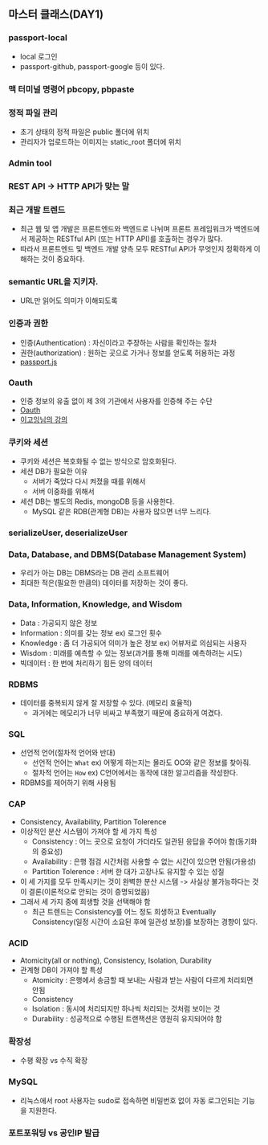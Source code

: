 ## 마스터 클래스(DAY1)

### passport-local
- local 로그인
- passport-github, passport-google 등이 있다.

### 맥 터미널 명령어 pbcopy, pbpaste

### 정적 파일 관리
- 초기 상태의 정적 파일은 public 폴더에 위치
- 관리자가 업로드하는 이미지는 static_root 폴더에 위치

### Admin tool

### REST API -> HTTP API가 맞는 말

### 최근 개발 트렌드
- 최근 웹 및 앱 개발은 프론트엔드와 백엔드로 나뉘며 프론트 프레임워크가 백엔드에서 제공하는 RESTful API (또는 HTTP API)를 호출하는 경우가 많다.
- 따라서 프론트엔드 및 백엔드 개발 양측 모두 RESTful API가 무엇인지 정확하게 이해하는 것이 중요하다.

### semantic URL을 지키자.
- URL만 읽어도 의미가 이해되도록

### 인증과 권한
- 인증(Authentication) : 자신이라고 주장하는 사람을 확인하는 절차
- 권한(authorization) : 원하는 곳으로 가거나 정보를 얻도록 허용하는 과정
- [passport.js](http://www.passportjs.org/docs/)

### Oauth
- 인증 정보의 유출 없이 제 3의 기관에서 사용자를 인증해 주는 수단
- [Oauth](https://oauth.net/)
- [이고잉님의 강의](https://opentutorials.org/course/3405)

### 쿠키와 세션
- 쿠키와 세션은 복호화될 수 없는 방식으로 암호화된다.
- 세션 DB가 필요한 이유
  - 서버가 죽었다 다시 켜졌을 때를 위해서
  - 서버 이중화를 위해서
- 세션 DB는 별도의 Redis, mongoDB 등을 사용한다.
  - MySQL 같은 RDB(관계형 DB)는 사용자 많으면 너무 느리다.

### serializeUser, deserializeUser

### Data, Database, and DBMS(Database Management System)
- 우리가 아는 DB는 DBMS라는 DB 관리 소프트웨어
- 최대한 적은(필요한 만큼의) 데이터를 저장하는 것이 좋다.

### Data, Information, Knowledge, and Wisdom
- Data : 가공되지 않은 정보
- Information : 의미를 갖는 정보 ex) 로그인 횟수
- Knowledge : 좀 더 가공되어 의미가 높은 정보 ex) 어뷰저로 의심되는 사용자
- Wisdom : 미래를 예측할 수 있는 정보(과거를 통해 미래를 예측하려는 시도)
- 빅데이터 : 한 번에 처리하기 힘든 양의 데이터

### RDBMS
- 데이터를 중복되지 않게 잘 저장할 수 있다. (메모리 효율적)
  - 과거에는 메모리가 너무 비싸고 부족했기 때문에 중요하게 여겼다.

### SQL
- 선언적 언어(절차적 언어와 반대)
  - 선언적 언어는 `What` ex) 어떻게 하는지는 몰라도 OO와 같은 정보를 찾아줘.
  - 절차적 언어는 `How` ex) C언어에서는 동작에 대한 알고리즘을 작성한다.
- RDBMS를 제어하기 위해 사용됨

### CAP
- Consistency, Availability, Partition Tolerence
- 이상적인 분산 시스템이 가져야 할 세 가지 특성
  - Consistency : 어느 곳으로 요청이 가더라도 일관된 응답을 주어야 함(동기화의 중요성)
  - Availability : 은행 점검 시간처럼 사용할 수 없는 시간이 있으면 안됨(가용성)
  - Partition Tolerence : 서버 한 대가 고장나도 유지할 수 있는 성질
- 이 세 가지를 모두 만족시키는 것이 완벽한 분산 시스템 -> 사실상 불가능하다는 것이 결론(이론적으로 안되는 것이 증명되었음)
- 그래서 세 가지 중에 희생할 것을 선택해야 함
  - 최근 트렌드는 Consistency를 어느 정도 희생하고 Eventually Consistency(일정 시간이 소요된 후에 일관성 보장)를 보장하는 경향이 있다.

### ACID
- Atomicity(all or nothing), Consistency, Isolation, Durability
- 관계형 DB이 가져야 할 특성
  - Atomicity : 은행에서 송금할 때 보내는 사람과 받는 사람이 다르게 처리되면 안됨
  - Consistency
  - Isolation : 동시에 처리되지만 하나씩 처리되는 것처럼 보이는 것
  - Durability : 성공적으로 수행된 트랜잭션은 영원히 유지되어야 함

### 확장성
- 수평 확장 vs 수직 확장

### MySQL
- 리눅스에서 root 사용자는 sudo로 접속하면 비밀번호 없이 자동 로그인되는 기능을 지원한다.

### 포트포워딩 vs 공인IP 발급